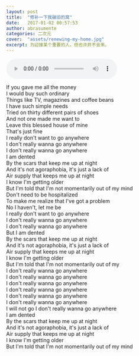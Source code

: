 ```yaml
---
layout: post
title:  "修补一下我破旧的窝"
date:   2017-01-02 00:57:53
author: abrasumente
categories: 二次元
cover:  "assets/renewing-my-home.jpg"
excerpt: 为迎接某个重要的人。但也许并不会来。
---
```


<audio controls src="http://abstatic.qiniudn.com/agoraphobia.mp3" markdown="0"></audio>


If you gave me all the money  
I would buy such ordinary  
Things like TV, magazines and coffee beans  
I have such simple needs  
Tried on thirty different pairs of shoes  
And not one made me want to  
Leave this blessed house of mine  
That's just fine  
I really don't want to go anywhere  
I don't really wanna go anywhere  
I don't really wanna go anywhere  
I am dented  
By the scars that keep me up at night  
And it's not agoraphobia, it's just a lack of  
Air supply that keeps me up at night  
I know I'm getting older  
But I'm told that I'm not momentarily out of my mind  
Don't need to be hospitalized  
To make me realize that I've got a problem  
No I haven't, let me be  
I really don't want to go anywhere  
I don't really wanna go anywhere  
I don't really wanna go anywhere  
But I am dented  
By the scars that keep me up at night  
And it's not agoraphobia, it's just a lack of  
Air supply that keeps me up at night  
I know I'm getting older  
But I'm told that I'm not momentarily out of my  
I don't really wanna go anywhere  
I don't really wanna go anywhere  
I don't really wanna go anywhere  
I don't really wanna go anywhere  
I don't really wanna go anywhere  
I don't really wanna go anywhere  
I will not go I don't really wanna go anywhere  
I am dented  
By the scars that keep me up at night  
And it's not agoraphobia, it's just a lack of  
Air supply that keeps me up at night  
I know I'm getting older  
But I'm told that I'm not momentarily out of my mind  
